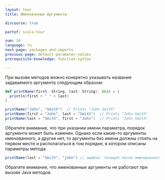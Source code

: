 ```yaml
---
layout: tour
title: Именованные Аргументы

discourse: true

partof: scala-tour

num: 34
language: ru
next-page: packages-and-imports
previous-page: default-parameter-values
prerequisite-knowledge: function-syntax

---
```


При вызове методов можно конкретно указывать название задаваемого аргумента следующим образом:

```scala mdoc
def printName(first: String, last: String): Unit = {
  println(first + " " + last)
}

printName("John", "Smith")  // Prints "John Smith"
printName(first = "John", last = "Smith")  // Prints "John Smith"
printName(last = "Smith", first = "John")  // Prints "John Smith"
```
Обратите внимание, что при указании имени параметра, порядок аргумента может быть изменен. Однако если какие-то аргументы именованного, а другие нет, то аргументы без имени должны стоять на первом месте и располагаться в том порядке, в котором описаны параметры метода.

```scala mdoc:fail
printName(last = "Smith", "john") // ошибка: позиция после именованного аргумента
```

Обратите внимание, что именованные аргументы не работают при вызове Java методов.
